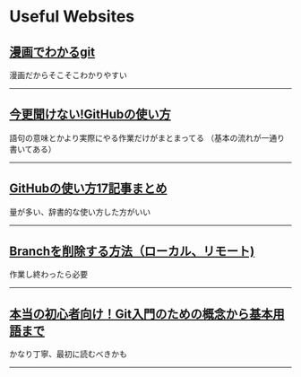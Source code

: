# Useful Websites  

## [漫画でわかるgit](https://codeiq.jp/magazine/category/git-ai/)  
漫画だからそこそこわかりやすい  
  ***
## [今更聞けない!GitHubの使い方](https://techacademy.jp/magazine/6235/)  
語句の意味とかより実際にやる作業だけがまとまってる 
（基本の流れが一通り書いてある） 
  ***
## [GitHubの使い方17記事まとめ](https://seleck.cc/github/)  
量が多い、辞書的な使い方した方がいい  
  ***
## [Branchを削除する方法（ローカル、リモート)](https://qiita.com/iorionda/items/c7e0aca399371068a9b8)  
作業し終わったら必要  
  ***
## [本当の初心者向け！Git入門のための概念から基本用語まで](https://liginc.co.jp/246190#branch)  
かなり丁寧、最初に読むべきかも  
  ***

